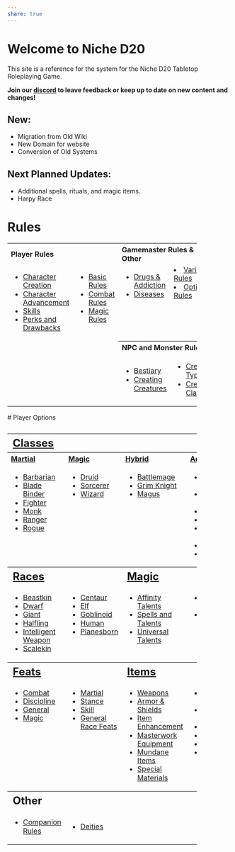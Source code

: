 ```yaml
---
share: true
---
```

# Welcome to Niche D20
This site is a reference for the system for the Niche D20 Tabletop Roleplaying Game.

**Join our [discord](https://discord.gg/EtvTQUtacV) to leave feedback or keep up to date on new content and changes!**

## New:

- Migration from Old Wiki
- New Domain for website
- Conversion of Old Systems

## Next Planned Updates:

- Additional spells, rituals, and magic items.
- Harpy Race

# Rules

<table style="width:85%; text-align: left; vertical-align: top">
<tbody><tr>
<th colspan="2" style="">Player Rules</th>
<th colspan="2" style="">Gamemaster Rules &amp; Other</th>
</tr>
<tr>
<td style="line-height: 1.2em;">
<ul><li><a href="/Character%20Creation" title="Character Creation">Character Creation</a></li>
<li><a href="/Character%20Advancement" title="Character Advancement">Character Advancement</a></li>
<li><a href="/Skills" title="Skills">Skills</a></li>
<li><a href="/Perks" title="Perks">Perks and Drawbacks</a></li></ul>
</td>
<td style="vertical-align: top; line-height: 1.2em;">
<ul><li><a href="/Rules/Basic%20Rules/" title="Basic Rules">Basic Rules</a></li>
<li><a href="/Rules/Combat%20Rules/" title="Combat">Combat Rules</a></li>
<li><a href="/Rules/Magic%20Rules" title="Magic/Rules">Magic Rules</a></li></ul>
</td>
<td style="vertical-align: top; line-height: 1.2em;">
<ul><li><a href="/Rules/Gamemaster%20and%20Other%20Rules/Drugs%20%26%20Addiction" class="mw-redirect" title="Addiction">Drugs &amp; Addiction</a></li>
<li><a href="/Rules/Gamemaster%20and%20Other%20Rules/Diseases/" title="Diseases">Diseases</a></li>
</td>
<td style="vertical-align: top; line-height: 1.2em;">
<li><a href="/Rules/Gamemaster%20and%20Other%20Rules/Variant%20Rules" title="Variant Rules">Variant Rules</a></li>
<li><a href="/Rules/Gamemaster%20and%20Other%20Rules/Optional%20Rules" title="Optional Rules">Optional Rules</a><br></li></ul>
</td></tr>
<tr>
<td>
</td>
<td>
</td>
<th colspan="2" style="">NPC and Monster Rules
</th></tr>
<tr>
<td>
</td>
<td>
</td>
<td>
<ul><li><a href="/Bestiary" title="Bestiary">Bestiary</a></li>
<li><a href="/NPC%20and%20Monster%20Rules/Creating%20Creatures" title="Creating Creatures">Creating Creatures</a></li></ul>
</td>
<td>
<ul><li><a href="/NPC%20and%20Monster%20Rules/Creature%20Types" title="Creature Types">Creature Types</a></li>
<li><a href="/Creature_Classes" title="Creature Classes">Creature Classes</a></li></ul>
</td></tr></tbody></table>
# Player Options
<table style="width:85%; text-align: left; vertical-align: top;">
<caption>
</caption>
<tbody><tr>
<th colspan="4" style="font-size: 18pt;"><a href="/Classes">Classes</a>
</th></tr>
<tr>
<th style=""><a href="/Classes/Martial">Martial</a>
</th>
<th style=""><a href="/Magic%20Rules" title="Magic%20Rules">Magic</a>
</th>
<th style=""><a href="/Classes/Hybrid" title="Hybrid Classes">Hybrid</a>
</th>
<th style=""><a href="/Advanced_Classes" title="Advanced Classes">Advanced</a>
</th></tr>
<tr>
<td style="vertical-align: top; line-height: 1.2em;">
<ul><li><a href="/Classes/Martial/Barbarian">Barbarian</a></li>
<li><a href="/Classes/Martial/Blade_Binder" title="Classes/Blade Binder">Blade Binder</a></li>
<li><a href="/Classes/Martial/Fighter" title="Classes/Fighter">Fighter</a></li>
<li><a href="/Classes/Martial/Monk" title="Classes/Monk">Monk</a></li>
<li><a href="/Classes/Martial/Ranger" title="Classes/Ranger">Ranger</a></li>
<li><a href="/Classes/Martial/Rogue" title="Classes/Rogue">Rogue</a></li></ul>
</td>
<td style="vertical-align: top; line-height: 1.2em;">
<ul>
<li><a href="/Classes/Magic/Druid" title="Classes/Druid">Druid</a></li>
<li><a href="/Classes/Magic/Sorcerer" title="Classes/Sorcerer">Sorcerer</a></li>
<li><a href="/Classes/Magic/Wizard" title="Classes/Wizard">Wizard</a></li></ul>
</td>
<td style="vertical-align: top; line-height: 1.2em;">
<ul><li><a href="/Classes/Hybrid/Battlemage" title="Classes/Battlemage">Battlemage</a></li>
<li><a href="/Classes/Hybrid/Grim_Knight" title="Classes/Grim Knight">Grim Knight</a></li>
<li><a href="/Classes/Hybrid/Magus" title="Classes/Magus">Magus</a></li></ul>
</td>
<td style="vertical-align: top; line-height: 1.2em;">
<ul><li><a href="/Classes/Eldritch_Knight" title="Classes/Eldritch Knight">Eldritch Knight</a></li>
<li><a href="/Classes/Nature%27s_Fury" title="Classes/Nature's Fury">Nature's Fury</a></li>
<li><a href="/Classes/Possessor" title="Classes/Possessor">Possessor</a></li>
<li><a href="/Classes/Runesmith" title="Classes/Runesmith">Runesmith</a></li>
<li><a href="/Classes/Steel_Savage" title="Classes/Steel Savage">Steel Savage</a></li>
<li><a href="/Classes/Samurai" title="Classes/Samurai">Samurai</a></li>
<li><a href="/Classes/Zealot" title="Classes/Zealot">Zealot</a></li></ul>
</td></tr>
<tr>
<th colspan="2" style="font-size: 18pt;"><a href="/Races" title="Races">Races</a>
</th>
<th colspan="2" style="font-size: 18pt;"><a href="/Magic Rules" title="Magic">Magic</a>
</th></tr>
<tr>
<td style="vertical-align: top; line-height: 1.2em;">
<ul><li><a href="/Races/Beastkin" title="Races/Beastkin">Beastkin</a></li>
<li><a href="/Races/Dwarf" title="Races/Dwarf">Dwarf</a></li>
<li><a href="/Races/Giant" title="Races/Giant">Giant</a></li>
<li><a href="/Races/Halfling" title="Races/Halfling">Halfling</a></li>
<li><a href="/Races/Intelligent_Weapon" title="Races/Intelligent Weapon">Intelligent Weapon</a></li>
<li><a href="/Races/Scalekin" title="Races/Scalekin">Scalekin</a></li></ul>
</td>
<td style="vertical-align: top; line-height: 1.2em;">
<ul><li><a href="/Races/Centaur" title="Races/Centaur">Centaur</a></li>
<li><a href="/Races/Elf" title="Races/Elf">Elf</a></li>
<li><a href="/Races/Goblinoid" title="Races/Goblinoid">Goblinoid</a></li>
<li><a href="/Races/Human" title="Races/Human">Human</a></li>
<li><a href="/Races/Planesborn" title="Races/Planesborn">Planesborn</a></li></ul>
</td>
<td style="vertical-align: top; line-height: 1.2em;">
<ul><li><a href="/Magic Rules/Affinity Talents" title="Magic Rules/Affinity Talents">Affinity Talents</a></li>
<li><a href="/Magic/Spells" title="Magic/Spells">Spells and Talents</a></li>
<li><a href="/Magic/Universal_Talents" title="Magic/Universal Talents">Universal Talents</a></li></ul>
</td>
<td style="vertical-align: top; line-height: 1.2em;">
<ul><li><a href="/Magic%20Rules/Casting%20Type" title="Magic/Rules/Casting Type">Casting Types</a></li>
<li><a href="/Magic Rules/Rituals" title="Magic Rules/Rituals">Rituals</a><br></li></ul>
</td></tr>
<tr>
<th colspan="2" style="font-size: 18pt;"><a href="/wiki/Feats" title="Feats">Feats</a>
</th>
<th colspan="2" style="font-size: 18pt;"><a href="/Items" title="Items">Items</a>
</th></tr>
<tr>
<td style="vertical-align: top; line-height: 1.2em;">
<ul><li><a href="/Feats/Combat" title="Feats/Combat">Combat</a></li>
<li><a href="/Feats/Discipline" title="Feats/Discipline">Discipline</a></li>
<li><a href="Feats//List of General Feats" title="Feats/List of General Feats">General</a></li>
<li><a href="/Feats/List of Magic Feats" title="Feats/List of Magic Feats">Magic</a><br></li></ul>
</td>
<td style="vertical-align: top; line-height: 1.2em;">
<ul><li><a href="/wiki/Feats/Martial" title="Feats/Martial">Martial</a></li>
<li><a href="/wiki/Feats/Stance" title="Feats/Stance">Stance</a></li>
<li><a href="Feats/List of Skill Feats" title="Feats/List of Skill Feats">Skill</a></li>
<li><a href="/Feats/List of General Race Feats" title="Feats/List of General Race Feats">General Race Feats</a></li></ul>
</td>
<td style="vertical-align: top; line-height: 1.2em;">
<ul><li><a href="/Items/Weapons" title="Weapons">Weapons</a></li>
<li><a href="/Items/Armor%20and%20Shields" title="Armor &amp; Shields">Armor &amp; Shields</a></li>
<li><a href="/Items/Item%20Enhancement" title="Enhancement">Item Enhancement</a></li>
<li><a href="/Items/Masterwork%20Equipment" title="Items/Masterwork">Masterwork Equipment</a></li>
<li><a href="/Items/Mundane%20Items" title="Items/Mundane Items">Mundane Items</a></li>
<li><a href="/Items/Special%20Materials" title="Items/Special Materials">Special Materials</a><br></li></ul>
</td>
<td style="vertical-align: top; line-height: 1.2em;">
<ul><li><a href="/Items/Alchemical%20Items" title="Alchemical Items">Alchemical Items</a></li>
<li><a href="/Items/Magic%20items/Magic%20Items" title="Items/Magic Items">Magic Items</a></li>
<li><a href="/Items/Potions" title="Potions">Potions</a></li>
<li><a href="/wiki/Poisons" title="Poisons">Poisons</a></li>
<li><a href="/Items/Drugs" title="Drugs">Drugs</a></li>
<li><a href="/wiki/Scrolls" title="Scrolls">Scrolls</a><br></li></ul>
</td></tr>
<tr>
<th colspan="4" style="font-size: 18pt;">Other
</th></tr>
<tr>
<td>
<ul><li><a href="/Rules/Companion%20Rules/" title="Companion Rules">Companion Rules</a></li></ul>
</td>
<td>
<ul><li><a href="/wiki/Deities" title="Deities">Deities</a></li></ul>
</td>
<td>
</td>
<td>
</td></tr></tbody></table>
